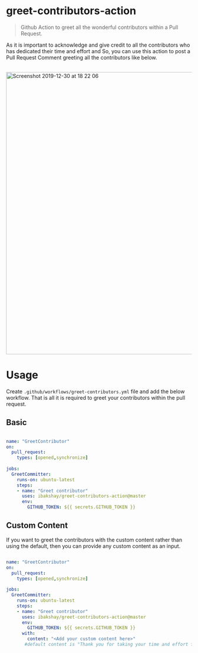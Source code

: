 # greet-contributors-action

> Github Action to greet all the wonderful contributors within a Pull Request. 

As it is important to acknowledge and give credit to all the contributors  who has dedicated their time and effort and So, you can use this action to  post a  Pull Request Comment greeting all the contributors like below. 

<br/>

<img width="765" alt="Screenshot 2019-12-30 at 18 22 06" src="https://user-images.githubusercontent.com/33329946/71592779-d8dd6000-2b31-11ea-9337-28b9ab7cd59d.png">

# Usage 

Create `.github/workflows/greet-contributors.yml` file and add the below workflow. That is all it is required to greet your contributors within the pull request. 

## Basic 

``` yml

name: "GreetContributor"
on:
  pull_request:
    types: [opened,synchronize]
    
jobs:
  GreetCommitter: 
    runs-on: ubuntu-latest
    steps:
    - name: "Greet contributor"
      uses: ibakshay/greet-contributors-action@master
      env: 
        GITHUB_TOKEN: ${{ secrets.GITHUB_TOKEN }}

```

## Custom Content

If you want to greet the contributors with the custom content rather than using the default, then you can provide any custom 
content as an input. 

``` yml

name: "GreetContributor"
on:
  pull_request:
    types: [opened,synchronize]
    
jobs:
  GreetCommitter:    
    runs-on: ubuntu-latest
    steps:
    - name: "Greet contributor"
      uses: ibakshay/greet-contributors-action@master
      env: 
        GITHUB_TOKEN: ${{ secrets.GITHUB_TOKEN }}
      with: 
        content: "<Add your custom content here>"
       #default content is "Thank you for taking your time and effort for your contribution, we truly value it. :tada:" 
        
 

```
